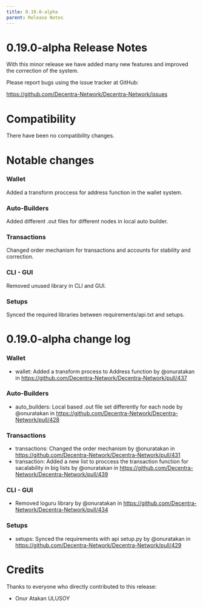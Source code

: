 ```yaml
---
title: 0.19.0-alpha
parent: Release Notes
---
```


0.19.0-alpha Release Notes
====================

With this minor release we have added many new features and improved the correction of the system.

Please report bugs using the issue tracker at GitHub:

  <https://github.com/Decentra-Network/Decentra-Network/issues>

Compatibility
==============

There have been no compatibility changes.

Notable changes
===============

### Wallet
Added a transform proccess for address function in the wallet system.

### Auto-Builders
Added different .out files for different nodes in local auto builder.

### Transactions
Changed order mechanism for transactions and accounts for stability and correction.

### CLI - GUI
Removed unused library in CLI and GUI.

### Setups
Synced the required libraries between requirements/api.txt and setups.


0.19.0-alpha change log
=================

### Wallet
* wallet: Added a transform process to Address function by @onuratakan in https://github.com/Decentra-Network/Decentra-Network/pull/437
### Auto-Builders
* auto_builders: Local based .out file set differently for each node by @onuratakan in https://github.com/Decentra-Network/Decentra-Network/pull/428
### Transactions
* transactions: Changed the order mechanism by @onuratakan in https://github.com/Decentra-Network/Decentra-Network/pull/431
* transaction: Added a new list to proccess the transaction function for sacalability in big lists by @onuratakan in https://github.com/Decentra-Network/Decentra-Network/pull/439
### CLI - GUI
* Removed loguru library by @onuratakan in https://github.com/Decentra-Network/Decentra-Network/pull/434
### Setups
* setups: Synced the requirements with api setup.py by @onuratakan in https://github.com/Decentra-Network/Decentra-Network/pull/429

Credits
=======

Thanks to everyone who directly contributed to this release:

- Onur Atakan ULUSOY